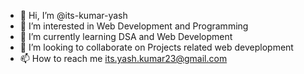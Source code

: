 - 👋 Hi, I’m @its-kumar-yash
- 👀 I’m interested in Web Development and Programming
- 🌱 I’m currently learning DSA and Web Development
- 💞️ I’m looking to collaborate on Projects related web deveplopment
- 📫 How to reach me its.yash.kumar23@gmail.com

<!---
its-kumar-yash/its-kumar-yash is a ✨ special ✨ repository because its `README.md` (this file) appears on your GitHub profile.
You can click the Preview link to take a look at your changes.
--->
